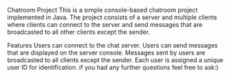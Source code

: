 Chatroom Project
This is a simple console-based chatroom project implemented in Java. The project consists of a server and multiple clients where clients
can connect to the server and send messages that are broadcasted to all other clients except the sender.

Features
Users can connect to the chat server.
Users can send messages that are displayed on the server console.
Messages sent by users are broadcasted to all clients except the sender.
Each user is assigned a unique user ID for identification.
if you had any further questions feel free to ask:)
